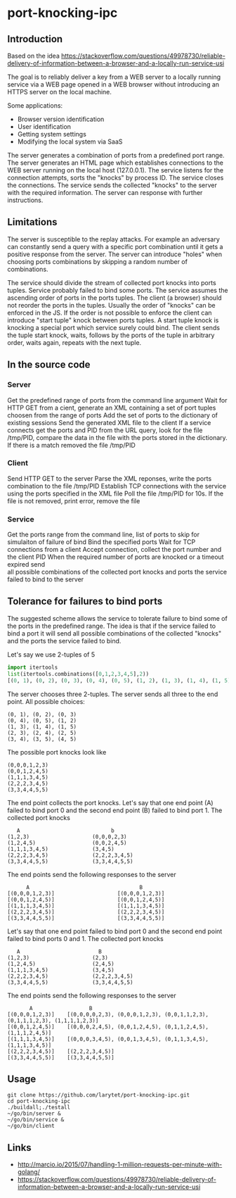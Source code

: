 # port-knocking-ipc

## Introduction

Based on the idea https://stackoverflow.com/questions/49978730/reliable-delivery-of-information-between-a-browser-and-a-locally-run-service-usi

The goal is to reliably deliver a key from a WEB server to a locally running service via a WEB page opened in a WEB browser without introducing an HTTPS server on the local machine. 

Some applications:

* Browser version identification
* User identification
* Getting system settings 
* Modifying the local system via SaaS 

The server generates a combination of ports from a predefined port range. The server generates an HTML page which establishes connections to the WEB server running on the local host (127.0.0.1). The service listens for the connection attempts, sorts the "knocks" by process ID. The service closes the connections. The service sends the collected "knocks" to the server with the required information. The server can response with further instructions. 

## Limitations

The server is susceptible to the replay attacks. For example an adversary can constantly send a query with a specific port combination until it gets a positive response from the server. The server can introduce "holes" when choosing ports combinations by skipping a random number of combinations.

The service should divide the stream of collected port knocks into ports tuples. Service probably failed to bind some ports. The service assumes the ascending order of ports in the ports tuples.
The client (a browser) should not reorder the ports in the tuples. Usually the order of "knocks" can be enforced in the JS. If the order is not possible to
enforce the client can introduce "start tuple" knock between ports tuples. A start tuple knock is knocking a special port which service surely could bind. The client sends the tuple start knock, waits, follows by the ports of the tuple in arbitrary order, waits again, repeats with the next tuple.

## In the source code

### Server

Get the predefined range of ports from the command line argument
Wait for HTTP GET from a cient, generate an XML containing a set of port tuples choosen from the range of ports
Add the set of ports to the dictionary of existing sessions
Send the generated XML file to the client
If a service connects get the ports and PID from the URL query, look for the file /tmp/PID, compare the data
in the file with the ports stored in the dictionary. If there is a match removed the file /tmp/PID

### Client

Send HTTP GET to the server
Parse the XML reponses, write the ports combination to the file /tmp/PID
Establish TCP connections with the service using the ports specified in the XML file
Poll the file /tmp/PID for 10s. If the file is not removed, print error, remove the file

### Service

Get the ports range from the command line, list of ports to skip 
for simulaiton of failure of bind
Bind the specified ports
Wait for TCP connections from a client
Accept connection, collect the port number and the client PID
When the required number of ports are knocked or a timeout expired send  
all possible combinations of the collected port knocks and ports the service 
failed to bind to the server


## Tolerance for failures to bind ports
 
The suggested scheme allows the service to tolerate failure to bind some of the ports in the predefined range. The idea is that if the service failed to bind a port it will send all possible combinations of the collected "knocks" and the ports the service failed to bind.

Let's say we use 2-tuples of 5
```python
import itertools 
list(itertools.combinations([0,1,2,3,4,5],2))
[(0, 1), (0, 2), (0, 3), (0, 4), (0, 5), (1, 2), (1, 3), (1, 4), (1, 5), (2, 3), (2, 4), (2, 5), (3, 4), (3, 5), (4, 5)]
```

The server chooses three 2-tuples. The server sends all three to the end point. All possible choices:

    (0, 1), (0, 2), (0, 3)
    (0, 4), (0, 5), (1, 2)
    (1, 3), (1, 4), (1, 5)
    (2, 3), (2, 4), (2, 5)
    (3, 4), (3, 5), (4, 5)

The possible port knocks look like

    (0,0,0,1,2,3)
    (0,0,1,2,4,5)
    (1,1,1,3,4,5)
    (2,2,2,3,4,5)
    (3,3,4,4,5,5)

The end point collects the port knocks. Let's say that one end point (A) failed to bind port 0 and the second end point (B) failed to bind port 1. The collected port knocks 

       A                             b
    (1,2,3)                    (0,0,0,2,3)
    (1,2,4,5)                  (0,0,2,4,5)
    (1,1,1,3,4,5)              (3,4,5)
    (2,2,2,3,4,5)              (2,2,2,3,4,5) 
    (3,3,4,4,5,5)              (3,3,4,4,5,5)

The end points send the following responses to the server

          A                                   B
    [(0,0,0,1,2,3)]                    [(0,0,0,1,2,3)]
    [(0,0,1,2,4,5)]                    [(0,0,1,2,4,5)]
    [(1,1,1,3,4,5)]                    [(1,1,1,3,4,5)]
    [(2,2,2,3,4,5)]                    [(2,2,2,3,4,5)]
    [(3,3,4,4,5,5)]                    [(3,3,4,4,5,5)]

Let's say that one end point failed to bind port 0 and the second end point failed to bind ports 0 and 1. The collected port knocks 

       A                         B
    (1,2,3)                    (2,3)
    (1,2,4,5)                  (2,4,5)
    (1,1,1,3,4,5)              (3,4,5)
    (2,2,2,3,4,5)              (2,2,2,3,4,5) 
    (3,3,4,4,5,5)              (3,3,4,4,5,5)

The end points send the following responses to the server

           A                  B
    [(0,0,0,1,2,3)]    [(0,0,0,0,2,3), (0,0,0,1,2,3), (0,0,1,1,2,3), (0,1,1,1,2,3), (1,1,1,1,2,3)]
    [(0,0,1,2,4,5)]    [(0,0,0,2,4,5), (0,0,1,2,4,5), (0,1,1,2,4,5), (1,1,1,2,4,5)]
    [(1,1,1,3,4,5)]    [(0,0,0,3,4,5), (0,0,1,3,4,5), (0,1,1,3,4,5), (1,1,1,3,4,5)]
    [(2,2,2,3,4,5)]    [(2,2,2,3,4,5)]
    [(3,3,4,4,5,5)]    [(3,3,4,4,5,5)]


## Usage

    git clone https://github.com/larytet/port-knocking-ipc.git
    cd port-knocking-ipc
    ./buildall;./testall
    ~/go/bin/server &
    ~/go/bin/service &
    ~/go/bin/client
    
## Links

* http://marcio.io/2015/07/handling-1-million-requests-per-minute-with-golang/
* https://stackoverflow.com/questions/49978730/reliable-delivery-of-information-between-a-browser-and-a-locally-run-service-usi
